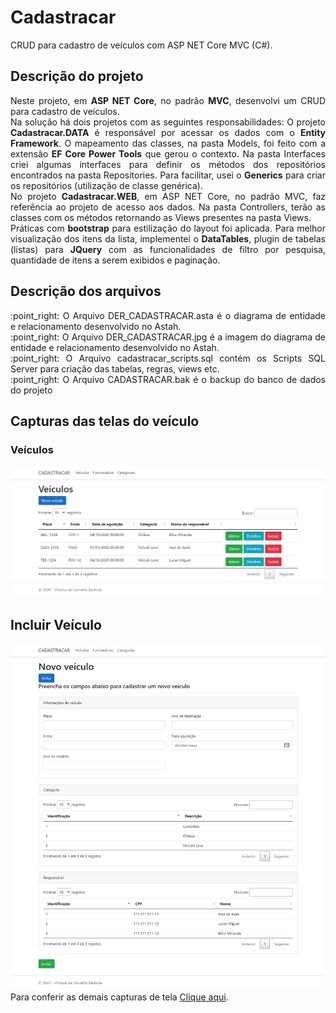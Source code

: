 # Cadastracar
CRUD para cadastro de veículos com ASP NET Core MVC (C#).

## Descrição do projeto
<p align="justify">
Neste projeto, em <b>ASP NET Core</b>, no padrão <b>MVC</b>, desenvolvi um CRUD para cadastro
de veículos.<br>
Na solução há dois projetos com as seguintes responsabilidades:
O projeto <b>Cadastracar.DATA</b> é responsável por acessar os dados com o <b>Entity Framework</b>.
O mapeamento das classes, na pasta Models, foi feito com a extensão <b>EF Core Power Tools</b>
que gerou o contexto. Na pasta Interfaces criei algumas interfaces para definir
os métodos dos repositórios encontrados na pasta Repositories. Para facilitar, usei o <b>Generics</b>
para criar os repositórios (utilização de classe genérica). <br>
No projeto <b>Cadastracar.WEB</b>, em ASP NET Core, no padrão MVC, faz referência ao projeto de acesso aos
dados. Na pasta Controllers, terão as classes com os métodos retornando as Views presentes na pasta Views.<br>
Práticas com <b>bootstrap</b> para estilização do layout foi aplicada. Para melhor visualização dos itens
da lista, implementei o <b>DataTables</b>, plugin de tabelas (listas) para <b>JQuery</b> com as funcionalidades de filtro
por pesquisa, quantidade de itens a serem exibidos e paginação.
</p>

## Descrição dos arquivos
<p align="justify">
:point_right: O Arquivo DER_CADASTRACAR.asta é o diagrama de entidade e relacionamento desenvolvido no Astah. <br>
:point_right: O Arquivo DER_CADASTRACAR.jpg é a imagem do diagrama de entidade e relacionamento desenvolvido no Astah. <br>
:point_right: O Arquivo cadastracar_scripts.sql contém os Scripts SQL Server para criação das tabelas, regras, views etc. <br>
:point_right: O Arquivo CADASTRACAR.bak é o backup do banco de dados do projeto <br>
</p>

## Capturas das telas do veículo
### Veículos
![alt text](https://github.com/mrtrycatch/CRUD_CADASTRACAR/blob/master/Arquivos/Screenshots/localhost_44331_Veiculo.png)
## Incluir Veículo
![alt text](https://github.com/mrtrycatch/CRUD_CADASTRACAR/blob/master/Arquivos/Screenshots/localhost_44331_Veiculo_Create.png)
Para conferir as demais capturas de tela <a target="_blank" href="https://github.com/mrtrycatch/CRUD_CADASTRACAR/tree/master/Arquivos/Screenshots">Clique aqui</a>.
